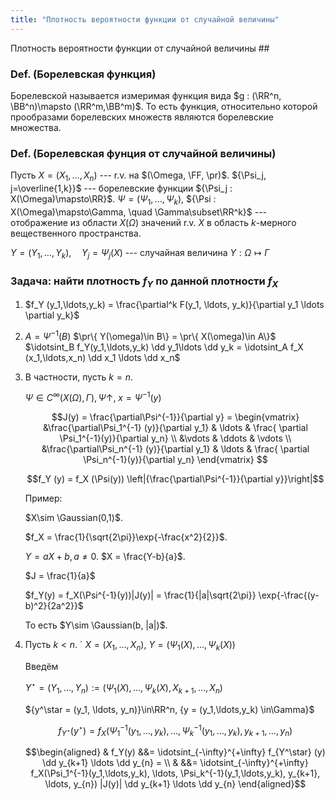```yaml
---
title: "Плотность вероятности функции от случайной величины"
---
```

 Плотность вероятности функции от случайной величины ##

### Def. (Борелевская функция) ###
Борелевской называется измеримая функция вида $g : (\RR^n, \BB^n)\mapsto (\RR^m,\BB^m)$.
То есть функция, относительно которой прообразами борелевских множеств являются борелевские множества.

### Def. (Борелевская фунция от случайной величины) ###
Пусть $X = (X_1, \ldots, X_n)$ --- r.v. на $(\Omega, \FF, \pr)$.
${\Psi_j, j=\overline{1,k}}$ --- борелевские функции ${\Psi_j : X(\Omega)\mapsto\RR}$.
${\Psi = (\Psi_1, \ldots, \Psi_k)}$,
${\Psi : X(\Omega)\mapsto\Gamma, \quad \Gamma\subset\RR^k}$ --- отображение из области $X(\Omega)$ значений r.v. $X$
в область $k$-мерного вещественного пространства.

$Y = (Y_1, \ldots, Y_k), \quad Y_j = \Psi_j(X)$ --- случайная величина $Y: \Omega\mapsto\Gamma$

### Задача: найти плотность $f_Y$ по данной плотности $f_X$ ###

1.  $f_Y (y_1,\ldots,y_k) = \frac{\partial^k F(y_1, \ldots, y_k)}{\partial y_1 \ldots \partial y_k}$

2.  $A = \Psi^{-1}(B)$
    $\pr\{ Y(\omega)\in B\} = \pr\{ X(\omega)\in A\}$
    $\idotsint_B f_Y(y_1,\ldots,y_k) \dd y_1\ldots \dd y_k = \idotsint_A f_X (x_1,\ldots,x_n) \dd x_1 \ldots \dd x_n$

3.  В частности, пусть $k=n$.
    
    $\Psi\in C^{\infty} (X(\Omega), \Gamma), \Psi\uparrow,$
    $x = \Psi^{-1}(y)$

    $$J(y) = \frac{\partial\Psi^{-1}}{\partial y} =
      \begin{vmatrix}
      &\frac{\partial\Psi_1^{-1} (y)}{\partial y_1} & \ldots & \frac{ \partial \Psi_1^{-1}(y)}{\partial y_n} \\
      &\vdots & \ddots & \vdots \\
      &\frac{\partial\Psi_n^{-1} (y)}{\partial y_1} & \ldots & \frac{ \partial \Psi_n^{-1}(y)}{\partial y_n}
      \end{vmatrix}
    $$
    
    $$f_Y (y) = f_X (\Psi(y)) \left|{\frac{\partial\Psi^{-1}}{\partial y}}\right|$$

    Пример:
    
    $X\sim \Gaussian(0,1)$.
    
    $f_X = \frac{1}{\sqrt{2\pi}}\exp{-\frac{x^2}{2}}$.

    $Y = aX + b, a\neq 0$.
    $X = \frac{Y-b}{a}$.
    
    $J = \frac{1}{a}$

    $f_Y(y) = f_X(\Psi^{-1}(y))|J(y)| = \frac{1}{|a|\sqrt{2\pi}} \exp{-\frac{(y-b)^2}{2a^2}}$

    То есть $Y\sim \Gaussian(b, |a|)$.

4.  Пусть $k < n$.
`
    $X = (X_1, \ldots, X_n)$,
    $Y = (\Psi_1(X), \ldots, \Psi_k(X))$

    Введём

    $Y^\star = (Y_1, \ldots, Y_n) := (\Psi_1(X), \ldots, \Psi_k(X), X_{k+1}, \ldots, X_{n})$

    ${y^\star = (y_1, \ldots, y_n)}\in\RR^n, {y = (y_1,\ldots,y_k) \in\Gamma}$


    $$f_{Y^\star}(y^\star) = f_X(\Psi_1^{-1}(y_1,\ldots,y_k), \ldots, \Psi_k^{-1}(y_1,\ldots,y_k), y_{k+1}, \ldots, y_{n})$$

    $$\begin{aligned}
      & f_Y(y) &&=
        \idotsint_{-\infty}^{+\infty}
        f_{Y^\star} (y) \dd y_{k+1} \ldots \dd y_{n} = \\
      & &&= \idotsint_{-\infty}^{+\infty}
          f_X(\Psi_1^{-1}(y_1,\ldots,y_k), \ldots, \Psi_k^{-1}(y_1,\ldots,y_k), y_{k+1}, \ldots, y_{n})
          |J(y)|
          \dd y_{k+1} \ldots \dd y_{n}
    \end{aligned}$$
